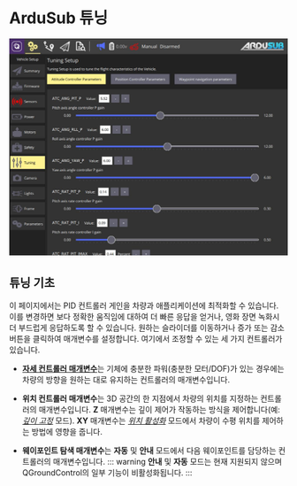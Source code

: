 # ArduSub 튜닝

![ArduSub 튜닝 페이지](../../../assets/setup/tuning/ardusub.jpg)

## 튜닝 기초

이 페이지에서는 PID 컨트롤러 게인을 차량과 애플리케이션에 최적화할 수 있습니다. 이를 변경하면 보다 정확한 움직임에 대하여 더 빠른 응답을 얻거나, 영화 장면 녹화시 더 부드럽게 응답하도록 할 수 있습니다. 원하는 슬라이더를 이동하거나 증가 또는 감소 버튼을 클릭하여 매개변수를 설정합니다. 여기에서 조정할 수 있는 세 가지 컨트롤러가 있습니다.

- [**자세 컨트롤러 매개변수**](https://www.ardusub.com/operators-manual/full-parameter-list.html#atc-parameters)는 기체에 충분한 파워(충분한 모터/DOF)가 있는 경우에는 차량의 방향을 원하는 대로 유지하는 컨트롤러의 매개변수입니다.

- **위치 컨트롤러 매개변수**는 3D 공간의 한 지점에서 차량의 위치를 지정하는 컨트롤러의 매개변수입니다. **Z** 매개변수는 깊이 제어가 작동하는 방식을 제어합니다(예: [_깊이 고정_](https://www.ardusub.com/operators-manual/flight-modes.html#depth-hold) 모드). **XY** 매개변수는 [_위치 활성화_](https://www.ardusub.com/operators-manual/flight-modes.html#position-enabled-modes) 모드에서 차량이 수평 위치를 제어하는 방법에 영향을 줍니다.

- **웨이포인트 탐색 매개변수**는 **자동** 및 **안내** 모드에서 다음 웨이포인트를 담당하는 컨트롤러의 매개변수입니다.
  ::: warning
  **안내** 및 **자동** 모드는 현재 지원되지 않으며 QGroundControl의 일부 기능이 비활성화됩니다.
  :::
